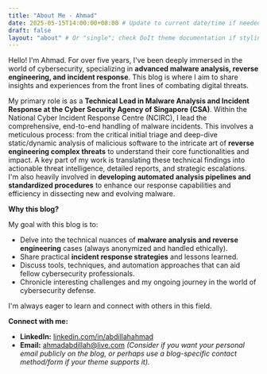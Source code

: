 ```yaml
---
title: "About Me - Ahmad"
date: 2025-05-15T14:00:00+08:00 # Update to current date/time if needed
draft: false
layout: "about" # Or "single"; check DoIt theme documentation if styling is off
---
```


Hello! I'm Ahmad. For over five years, I've been deeply immersed in the world of cybersecurity, specializing in **advanced malware analysis, reverse engineering, and incident response**. This blog is where I aim to share insights and experiences from the front lines of combating digital threats.

My primary role is as a **Technical Lead in Malware Analysis and Incident Response at the Cyber Security Agency of Singapore (CSA)**. Within the National Cyber Incident Response Centre (NCIRC), I lead the comprehensive, end-to-end handling of malware incidents. This involves a meticulous process: from the critical initial triage and deep-dive static/dynamic analysis of malicious software to the intricate art of **reverse engineering complex threats** to understand their core functionalities and impact. A key part of my work is translating these technical findings into actionable threat intelligence, detailed reports, and strategic escalations. I'm also heavily involved in **developing automated analysis pipelines and standardized procedures** to enhance our response capabilities and efficiency in dissecting new and evolving malware.

**Why this blog?**

My goal with this blog is to:
* Delve into the technical nuances of **malware analysis and reverse engineering** cases (always anonymized and handled ethically).
* Share practical **incident response strategies** and lessons learned.
* Discuss tools, techniques, and automation approaches that can aid fellow cybersecurity professionals.
* Chronicle interesting challenges and my ongoing journey in the world of cybersecurity defense.

I'm always eager to learn and connect with others in this field.

**Connect with me:**

* **LinkedIn:** [linkedin.com/in/abdillahahmad](https://linkedin.com/in/abdillahahmad)
* **Email:** [ahmadabdillah@live.com](mailto:ahmadabdillah@live.com)
    *(Consider if you want your personal email publicly on the blog, or perhaps use a blog-specific contact method/form if your theme supports it).*